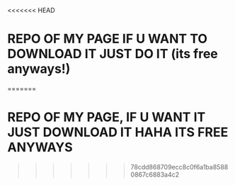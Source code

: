 

<<<<<<< HEAD
# REPO OF MY PAGE IF U WANT TO DOWNLOAD IT JUST DO IT (its free anyways!)
=======
# REPO OF MY PAGE, IF U WANT IT JUST DOWNLOAD IT HAHA ITS FREE ANYWAYS

>>>>>>> 78cdd868709ecc8c0f6a1ba85880867c6883a4c2
